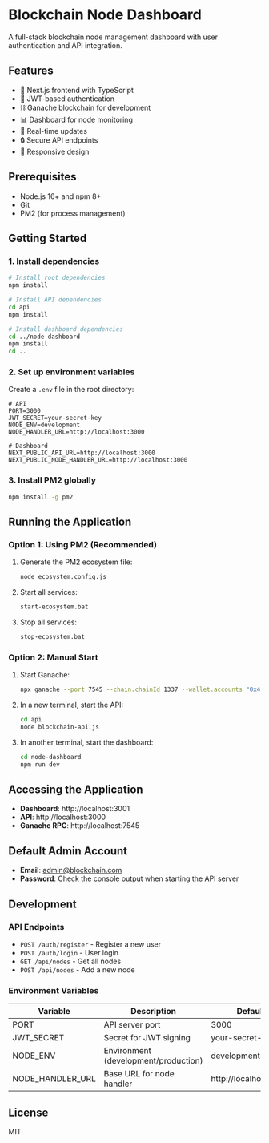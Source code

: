 # Blockchain Node Dashboard

A full-stack blockchain node management dashboard with user authentication and API integration.

## Features

- 🚀 Next.js frontend with TypeScript
- 🔐 JWT-based authentication
- ⛓️ Ganache blockchain for development
- 📊 Dashboard for node monitoring
- 🔄 Real-time updates
- 🔒 Secure API endpoints
- 📱 Responsive design

## Prerequisites

- Node.js 16+ and npm 8+
- Git
- PM2 (for process management)

## Getting Started

### 1. Install dependencies

```bash
# Install root dependencies
npm install

# Install API dependencies
cd api
npm install

# Install dashboard dependencies
cd ../node-dashboard
npm install
cd ..
```

### 2. Set up environment variables

Create a `.env` file in the root directory:

```env
# API
PORT=3000
JWT_SECRET=your-secret-key
NODE_ENV=development
NODE_HANDLER_URL=http://localhost:3000

# Dashboard
NEXT_PUBLIC_API_URL=http://localhost:3000
NEXT_PUBLIC_NODE_HANDLER_URL=http://localhost:3000
```

### 3. Install PM2 globally

```bash
npm install -g pm2
```

## Running the Application

### Option 1: Using PM2 (Recommended)

1. Generate the PM2 ecosystem file:
   ```bash
   node ecosystem.config.js
   ```

2. Start all services:
   ```bash
   start-ecosystem.bat
   ```

3. Stop all services:
   ```bash
   stop-ecosystem.bat
   ```

### Option 2: Manual Start

1. Start Ganache:
   ```bash
   npx ganache --port 7545 --chain.chainId 1337 --wallet.accounts "0x4f3edf983ac636a65a842ce7c78d9aa706d3b113bce9c46f30d7d21715b23b1d,1000000000000000000000" --database.dbPath ./ganache_data --miner.defaultGasPrice 0 --miner.blockGasLimit 10000000
   ```

2. In a new terminal, start the API:
   ```bash
   cd api
   node blockchain-api.js
   ```

3. In another terminal, start the dashboard:
   ```bash
   cd node-dashboard
   npm run dev
   ```

## Accessing the Application

- **Dashboard**: http://localhost:3001
- **API**: http://localhost:3000
- **Ganache RPC**: http://localhost:7545

## Default Admin Account

- **Email**: admin@blockchain.com
- **Password**: Check the console output when starting the API server

## Development

### API Endpoints

- `POST /auth/register` - Register a new user
- `POST /auth/login` - User login
- `GET /api/nodes` - Get all nodes
- `POST /api/nodes` - Add a new node

### Environment Variables

| Variable | Description | Default |
|----------|-------------|---------|
| PORT | API server port | 3000 |
| JWT_SECRET | Secret for JWT signing | your-secret-key |
| NODE_ENV | Environment (development/production) | development |
| NODE_HANDLER_URL | Base URL for node handler | http://localhost:3000 |

## License

MIT
